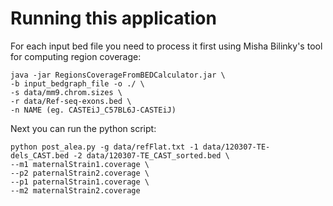 Running this application
====================

For each input bed file you need to process it first using Misha Bilinky's tool for computing region coverage:

```
java -jar RegionsCoverageFromBEDCalculator.jar \
-b input_bedgraph_file -o ./ \
-s data/mm9.chrom.sizes \
-r data/Ref-seq-exons.bed \
-n NAME (eg. CASTEiJ_C57BL6J-CASTEiJ)
```

Next you can run the python script:

```
python post_alea.py -g data/refFlat.txt -1 data/120307-TE-dels_CAST.bed -2 data/120307-TE_CAST_sorted.bed \
--m1 maternalStrain1.coverage \
--p2 paternalStrain2.coverage \
--p1 paternalStrain1.coverage \
--m2 maternalStrain2.coverage
```
